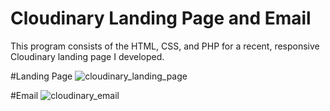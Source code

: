 # Cloudinary Landing Page and Email
This program consists of the HTML, CSS, and PHP for a recent, responsive Cloudinary landing page I developed.

#Landing Page
![cloudinary_landing_page](https://user-images.githubusercontent.com/7319667/211364470-65c2cd4e-dd32-4860-b3d2-5150b9ae7ba1.png)

#Email
![cloudinary_email](https://user-images.githubusercontent.com/7319667/211369095-c35cd22c-cd55-4ab7-b189-abd9daa8832c.png)
